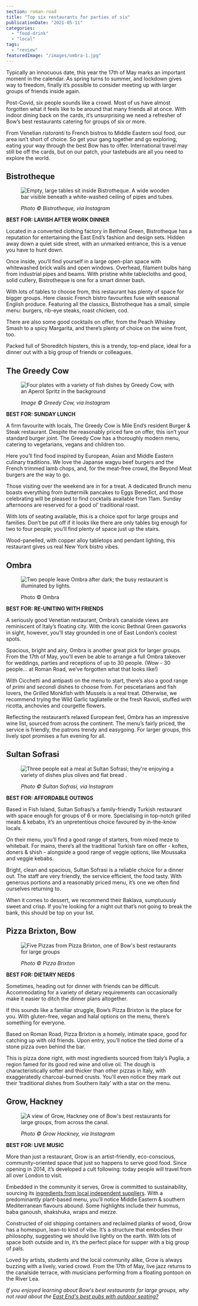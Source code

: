 ```yaml
---
section: roman-road
title: "Top six restaurants for parties of six"
publicationDate: "2021-05-11"
categories: 
  - "food-drink"
  - "local"
tags: 
  - "review"
featuredImage: "/images/ombra-1.jpg"
---
```


Typically an innocuous date, this year the 17th of May marks an important moment in the calendar. As spring turns to summer, and lockdown gives way to freedom, finally it’s possible to consider meeting up with larger groups of friends inside again. 

Post-Covid, six people sounds like a crowd. Most of us have almost forgotten what it feels like to be around that many friends all at once. With indoor dining back on the cards, it’s unsurprising we need a refresher of Bow’s best restaurants catering for groups of six or more. 

From Venetian _ristoranti_ to French bistros to Middle Eastern soul food, our area isn’t short of choice. So get your gang together and go exploring, eating your way through the best Bow has to offer. International travel may still be off the cards, but on our patch, your tastebuds are all you need to explore the world. 

## Bistrotheque

<figure>

![Empty, large tables sit inside Bistrotheque. A wide wooden bar visible beneath a white-washed ceiling of pipes and tubes.](/images/bistro-1-1024x683.jpg)

<figcaption>

_Photo © Bistrotheque, via Instagram_

</figcaption>

</figure>

**BEST FOR: LAVISH AFTER WORK DINNER**

Located in a converted clothing factory in Bethnal Green, Bistrotheque has a reputation for entertaining the East End’s fashion and design sets. Hidden away down a quiet side street, with an unmarked entrance, this is a venue you have to hunt down.  

Once inside, you’ll find yourself in a large open-plan space with whitewashed brick walls and open windows. Overhead, filament bulbs hang from industrial pipes and beams. With pristine white tablecloths and good, solid cutlery, Bistrotheque is one for a smart dinner bash.

With lots of tables to choose from, this restaurant has plenty of space for bigger groups. Here classic French bistro favourites fuse with seasonal English produce. Featuring all the classics, Bistrotheque has a small, simple menu: burgers, rib-eye steaks, roast chicken, cod. 

There are also some good cocktails on offer, from the Peach Whiskey Smash to a spicy Margarita, and there’s plenty of choice on the wine front, too.

Packed full of Shoreditch hipsters, this is a trendy, top-end place, ideal for a dinner out with a big group of friends or colleagues.

## The Greedy Cow

<figure>

![Four plates with a variety of fish dishes by Greedy Cow, with an Aperol Spritz in the background](/images/Greedy-Cow-1-edited.jpg)

<figcaption>

_Image © Greedy Cow, via Instagram_

</figcaption>

</figure>

**BEST FOR: SUNDAY LUNCH**

A firm favourite with locals, The Greedy Cow is Mile End’s resident Burger & Steak restaurant. Despite the reasonably priced fare on offer, this isn’t your standard burger joint. The Greedy Cow has a thoroughly modern menu, catering to vegetarians, vegans and children too. 

Here you’ll find food inspired by European, Asian and Middle Eastern culinary traditions. We love the Japanse wagyu beef burgers and the French trimmed lamb chops, and, for the meat-free crowd, the Beyond Meat burgers are the way to go.

Those visiting over the weekend are in for a treat. A dedicated Brunch menu boasts everything from buttermilk pancakes to Eggs Benedict, and those celebrating will be pleased to find cocktails available from 11am. Sunday afternoons are reserved for a good ol’ traditional roast. 

With lots of seating available, this is a choice spot for large groups and families. Don’t be put off if it looks like there are only tables big enough for two to four people; you’ll find plenty of space just up the stairs. 

Wood-panelled, with copper alloy tabletops and pendant lighting, this restaurant gives us real New York bistro vibes. 

## Ombra

<figure>

![Two people leave Ombra after dark; the busy restaurant is illuminated by lights.](/images/ombra-3-1024x683.jpg)

<figcaption>

Photo © Ombra

</figcaption>

</figure>

**BEST FOR: RE-UNITING WITH FRIENDS**

A seriously good Venetian restaurant, Ombra’s canalside views are reminiscent of Italy’s floating city. With the iconic Bethnal Green gasworks in sight, however, you’ll stay grounded in one of East London’s coolest spots. 

Spacious, bright and airy, Ombra is another great pick for larger groups. From the 17th of May, you’ll even be able to arrange a full Ombra takeover for weddings, parties and receptions of up to 30 people. (Wow - 30 people… at Roman Road, we’ve forgotten what that looks like!)

With Cicchetti and antipasti on the menu to start, there’s also a good range of _primi_ and _secondi_ dishes to choose from. For pescetarians and fish lovers, the Grilled Monkfish with Mussels is a real treat. Otherwise, we recommend trying the Wild Garlic tagliatelle or the fresh Ravioli, stuffed with ricotta, anchovies and courgette flowers. 

Reflecting the restaurant’s relaxed European feel, Ombra has an impressive wine list, sourced from across the continent. The menu’s fairly priced, the service is friendly, the patrons trendy and easygoing. For larger groups, this lively spot promises a fun evening for all.

## Sultan Sofrasi 

<figure>

![Three people eat a meal at Sultan Sofrasi; they're enjoying a variety of dishes plus olives and flat bread .](/images/Sultan-Sofrasi-1024x683.jpg)

<figcaption>

_Photo © Sultan Sofrasi, via Instagram_

</figcaption>

</figure>

**BEST FOR: AFFORDABLE OUTINGS**

Based in Fish Island, Sultan Sofrasi’s a family-friendly Turkish restaurant with space enough for groups of 6 or more. Specialising in top-notch grilled meats & kebabs, it’s an unpretentious choice favoured by in-the-know locals. 

On their menu, you’ll find a good range of starters, from mixed meze to whitebait. For mains, there’s all the traditional Turkish fare on offer - koftes, doners & shish - alongside a good range of veggie options, like Moussaka and veggie kebabs.

Bright, clean and spacious, Sultan Sofrasi is a reliable choice for a dinner out. The staff are very friendly, the service efficient, the food tasty. With generous portions and a reasonably priced menu, it’s one we often find ourselves returning to.

When it comes to dessert, we recommend their Baklava, sumptuously sweet and crisp. If you’re looking for a night out that’s not going to break the bank, this should be top on your list.

## Pizza Brixton, Bow

<figure>

![Five Pizzas from Pizza Brixton, one of Bow's best restaurants for large groups](/images/Pizza-Brixton-1024x683.jpg)

<figcaption>

_Photo © Pizza Brixton_

</figcaption>

</figure>

**BEST FOR: DIETARY NEEDS**

Sometimes, heading out for dinner with friends can be difficult. Accommodating for a variety of dietary requirements can occasionally make it easier to ditch the dinner plans altogether.

If this sounds like a familiar struggle, Bow’s Pizza Brixton is the place for you. With gluten-free, vegan and halal options on the menu, there’s something for everyone.

Based on Roman Road, Pizza Brixton is a homely, intimate space, good for catching up with old friends. Upon entry, you’ll notice the tiled dome of a stone pizza oven behind the bar. 

This is pizza done right, with most ingredients sourced from Italy’s Puglia, a region famed for its good red wine and olive oil. The dough is characteristically softer and thicker than other pizzas in Italy, with exaggeratedly charcoal-burned crusts. You’ll even notice they mark out their ‘traditional dishes from Southern Italy’ with a star on the menu.

## Grow, Hackney

<figure>

![A view of Grow, Hackney one of Bow's best restaurants for large groups, from across the canal.](/images/Grow-1-edited.jpg)

<figcaption>

_Photo © Grow Hackney, via Instagram_

</figcaption>

</figure>

**BEST FOR: LIVE MUSIC**

More than just a restaurant, Grow is an artist-friendly, eco-conscious, community-oriented space that just so happens to serve good food. Since opening in 2014, it’s developed a cult following: today people will travel from all over London to visit.

Embedded in the community it serves, Grow is committed to sustainability, sourcing its [ingredients from local independent suppliers](https://www.theguardian.com/sustainable-business/2015/apr/30/urban-food-growing-east-london-sustainability). With a predominantly plant-based menu, you’ll notice Middle Eastern & southern Mediterranean flavours abound. Some highlights include their hummus, baba ganoush, shakshuka, wraps and mezze.

Constructed of old shipping containers and reclaimed planks of wood, Grow has a homespun, lean-to kind of vibe. It’s a structure that embodies their philosophy, suggesting we should live lightly on the earth. With lots of space both outside and in, it’s the perfect place for supper with a big group of pals.

Loved by artists, students and the local community alike, Grow is always buzzing with a lively, varied crowd. From the 17th of May, live jazz returns to the canalside terrace, with musicians performing from a floating pontoon on the River Lea.

_If you enjoyed learning about Bow's best restaurants for large groups, why not read about the [East End's best pubs with outdoor seating?](https://romanroadlondon.com/best-beer-gardens/)_

